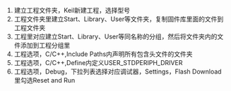 1. 建立工程文件夹，Keil新建工程，选择型号
2. 工程文件夹里建立Start、Library、User等文件夹，复制固件库里面的文件到工程文件夹
3. 工程里对应建立Start、Library、User等同名称的分组，然后将文件夹内的文件添加到工程分组里
4. 工程选项，C/C++,Include Paths内声明所有包含头文件的文件夹
5. 工程选项，C/C++,Define内定义USER_STDPERIPH_DRIVER
6. 工程选项，Debug，下拉列表选择对应调试器，Settings，Flash Download里勾选Reset and Run